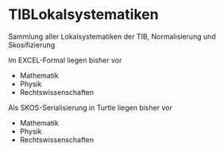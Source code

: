 # TIBLokalsystematiken

Sammlung aller Lokalsystematiken der TIB, Normalisierung und Skosifizierung

Im EXCEL-Formal liegen bisher vor
* Mathematik
* Physik
* Rechtswissenschaften

Als SKOS-Serialisierung in Turtle liegen bisher vor
* Mathematik
* Physik
* Rechtswissenschaften
